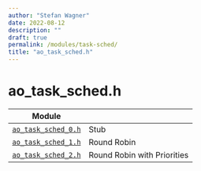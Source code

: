 ```yaml
---
author: "Stefan Wagner"
date: 2022-08-12
description: ""
draft: true
permalink: /modules/task-sched/
title: "ao_task_sched.h"
---
```


# ao_task_sched.h

| Module | |
|--------|-|
| [`ao_task_sched_0.h`](task-sched-0.md) | Stub |
| [`ao_task_sched_1.h`](task-sched-1.md) | Round Robin |
| [`ao_task_sched_2.h`](task-sched-2.md) | Round Robin with Priorities |
